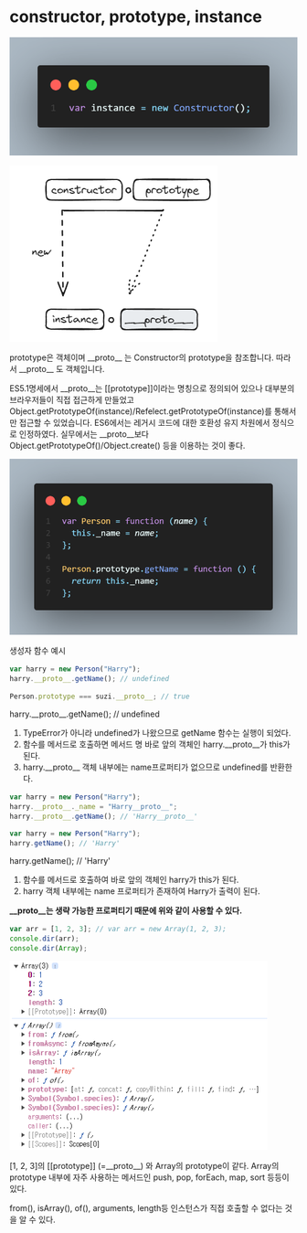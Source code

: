 # constructor, prototype, instance

![example1](example1.png)

![예제1](image1.png)

prototype은 객체이며 \_\_proto\_\_ 는 Constructor의 prototype을 참조합니다. 따라서 \_\_proto\_\_ 도 객체입니다.

ES5.1명세에서 \_\_proto\_\_는 [[prototype]]이라는 명칭으로 정의되어 있으나 대부분의 브라우저들이 직접 접근하게 만들었고 Object.getPrototypeOf(instance)/Refelect.getPrototypeOf(instance)를 통해서만 접근할 수 있었습니다. ES6에서는 레거시 코드에 대한 호환성 유지 차원에서 정식으로 인정하였다.
실무에서는 \_\_proto\_\_보다 Object.getPrototypeOf()/Object.create() 등을 이용하는 것이 좋다.

![example2](example2.png)

생성자 함수 예시

```javascript
var harry = new Person("Harry");
harry.__proto__.getName(); // undefined
```

```javascript
Person.prototype === suzi.__proto__; // true
```

harry.\_\_proto\_\_.getName(); // undefined

1. TypeError가 아니라 undefined가 나왔으므로 getName 함수는 실행이 되었다.
2. 함수를 메서드로 호출하면 메서드 명 바로 앞의 객체인 harry.\_\_proto\_\_가 this가 된다.
3. harry.\_\_proto\_\_ 객체 내부에는 name프로퍼티가 없으므로 undefined를 반환한다.

```javascript
var harry = new Person("Harry");
harry.__proto__._name = "Harry__proto__";
harry.__proto__.getName(); // 'Harry__proto__'
```

```javascript
var harry = new Person("Harry");
harry.getName(); // 'Harry'
```

harry.getName(); // 'Harry'

1. 함수를 메서드로 호출하여 바로 앞의 객체인 harry가 this가 된다.
2. harry 객체 내부에는 name 프로퍼티가 존재하여 Harry가 출력이 된다.

**\_\_proto\_\_는 생략 가능한 프로퍼티기 때문에 위와 같이 사용할 수 있다.**

```javascript
var arr = [1, 2, 3]; // var arr = new Array(1, 2, 3);
console.dir(arr);
console.dir(Array);
```

![alt text](image2.png)

[1, 2, 3]의 [[prototype]] (=\_\_proto\_\_) 와 Array의 prototype이 같다.
Array의 prototype 내부에 자주 사용하는 메서드인 push, pop, forEach, map, sort 등등이 있다.

from(), isArray(), of(), arguments, length등 인스턴스가 직접 호출할 수 없다는 것을 알 수 있다.
